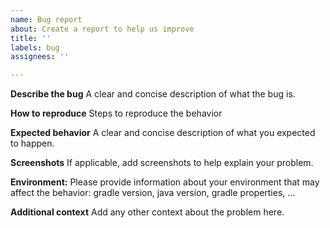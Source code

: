 ```yaml
---
name: Bug report
about: Create a report to help us improve
title: ''
labels: bug
assignees: ''

---
```


**Describe the bug**
A clear and concise description of what the bug is.

**How to reproduce**
Steps to reproduce the behavior

**Expected behavior**
A clear and concise description of what you expected to happen.

**Screenshots**
If applicable, add screenshots to help explain your problem.

**Environment:**
Please provide information about your environment that may affect the behavior: 
gradle version, java version, gradle properties, ...

**Additional context**
Add any other context about the problem here.
